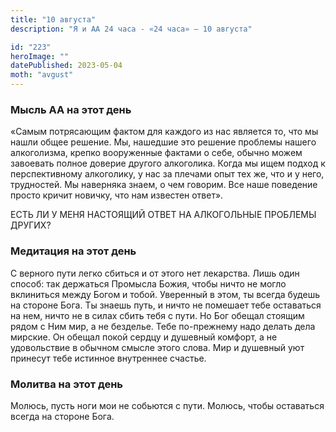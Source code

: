 ```yaml
---
title: "10 августа"
description: "Я и АА 24 часа - «24 часа» — 10 августа"

id: "223"
heroImage: ""
datePublished: 2023-05-04
moth: "avgust"
---
```


### Мысль АА на этот день

«Самым потрясающим фактом для каждого из нас является то, что мы нашли общее
решение. Мы, нашедшие это решение проблемы нашего алкоголизма, крепко
вооруженные фактами о себе, обычно можем завоевать полное доверие другого
алкоголика. Когда мы ищем подход к перспективному алкоголику, у нас за плечами
опыт тех же, что и у него, трудностей. Мы наверняка знаем, о чем говорим. Все
наше поведение просто кричит новичку, что нам известен ответ».

ЕСТЬ ЛИ У МЕНЯ НАСТОЯЩИЙ ОТВЕТ НА АЛКОГОЛЬНЫЕ ПРОБЛЕМЫ ДРУГИХ?

### Медитация на этот день

С верного пути легко сбиться и от этого нет лекарства. Лишь один способ: так
держаться Промысла Божия, чтобы ничто не могло вклиниться между Богом и тобой.
Уверенный в этом, ты всегда будешь на стороне Бога. Ты знаешь путь, и ничто не
помешает тебе оставаться на нем, ничто не в силах сбить тебя с пути. Но Бог
обещал стоящим рядом с Ним мир, а не безделье. Тебе по-прежнему надо делать
дела мирские. Он обещал покой сердцу и душевный комфорт, а не удовольствие в
обычном смысле этого слова. Мир и душевный уют принесут тебе истинное
внутреннее счастье.

### Молитва на этот день

Молюсь, пусть ноги мои не собьются с пути. Молюсь, чтобы оставаться всегда на
стороне Бога.
